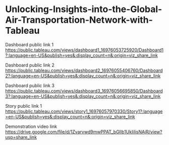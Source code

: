 # Unlocking-Insights-into-the-Global-Air-Transportation-Network-with-Tableau


Dashboard public link 1
https://public.tableau.com/views/dashboard1_16976053725920/Dashboard1?:language=en-US&publish=yes&:display_count=n&:origin=viz_share_link


Dashboard public link 2
https://public.tableau.com/views/dashboard2_16976055406760/Dashboard2?:language=en-US&publish=yes&:display_count=n&:origin=viz_share_link


Dashboard public link 3
https://public.tableau.com/views/dashboard3_16976056695850/Dashboard3?:language=en-US&publish=yes&:display_count=n&:origin=viz_share_link


Story public link 1
https://public.tableau.com/views/story1_16976057970330/Story1?:language=en-US&publish=yes&:display_count=n&:origin=viz_share_link


Demonstration video link
https://drive.google.com/file/d/1Zvarvwd9mwPPAT_bGlIb1UkliIisNAjR/view?usp=share_link
